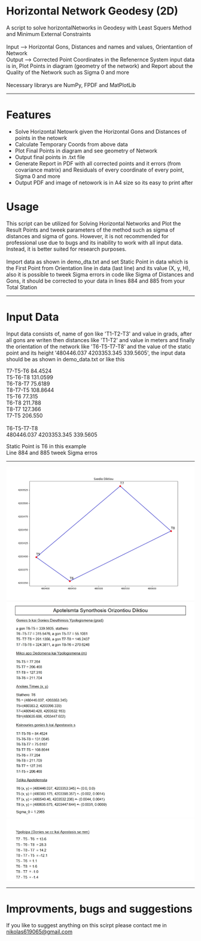 # Horizontal Network Geodesy (2D)
A script to solve horizontalNetworks in Geodesy with Least Squers Method and Minimum External Constraints <br/><br/>
Input --> Horizontal Gons, Distances and names and values, Orientantion of Network<br/>
Output --> Corrected Point Coordinates in the Refenernce System input data is in, Plot Points in diagram (geometry of the network) and Report about the Quality of the Network such as Sigma 0 and more <br/><br/>
Νecessary librarys are NumPy, FPDF and MatPlotLib<br/>


---

# Features

- Solve Horizontal Netowrk given the Horizontal Gons and Distances of points in the netowrk
- Calculate Temporary Coords from above data
- Plot Final Points in diagram and see geometry of Network
- Output final points in .txt file
- Generate Report in PDF with all corrected points and it errors (from covariance matrix) and Residuals of every coordinate of every point, Sigma 0 and more
- Output PDF and image of netowork is in A4 size so its easy to print after


# Usage
This script can be utilized for Solving Horizontal Networks and Plot the Result Points and tweek parameters of the method such as sigma of distances and sigma of gons. However, it is not recommended for professional use due to bugs and its inability to work with all input data. Instead, it is better suited for research purposes.<br/><br/>
Import data as shown in demo_dta.txt and set Static Point in data which is the First Point from Orientation line in data (last line) and its value (X, y, H), also it is possible to tweek Sigma errors in code like Sigma of Distances and Gons, it should be corrected to your data in lines 884 and 885 from your Total Station

---

# Input Data
Input data consists of, name of gon like 'T1-T2-T3' and value in grads, after all gons are writen then distances like 'T1-T2' and value in meters and finally the orientation of the network like 'T6-T5-T7-T8' and the value of the static point and its height '480446.037 4203353.345 339.5605', the input data should be as shown in demo_data.txt or like this

T7-T5-T6 84.4524 <br/>
T5-T6-T8 131.0599 <br/>
T6-T8-T7 75.6189 <br/>
T8-T7-T5 108.8644 <br/>
T5-T6 77.315 <br/>
T6-T8 211.788 <br/>
T8-T7 127.366 <br/>
T7-T5 206.550 <br/>
<br/>
T6-T5-T7-T8 <br/>
480446.037 4203353.345 339.5605 <br/>

Static Point is T6 in this example <br/>
Line 884 and 885 tweek Sigma erros

---

![alt text](https://github.com/nikos230/Horizonal-Network-Geodesy/blob/main/sxedio.jpg)
![alt text](https://github.com/nikos230/Horizonal-Network-Geodesy/blob/main/hor_net_1.jpg)
![alt text](https://github.com/nikos230/Horizonal-Network-Geodesy/blob/main/hor_net_2.jpg)

---

# Improvments, bugs and suggestions
If you like to suggest anything on this scirpt please contact me in nikolas619065@gmail.com
